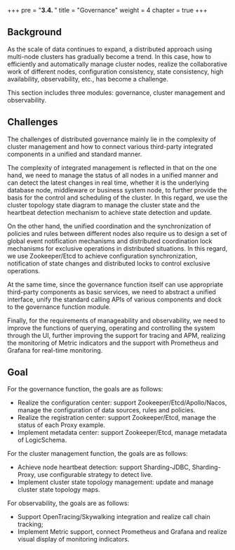 +++
pre = "<b>3.4. </b>"
title = "Governance"
weight = 4
chapter = true
+++

## Background

As the scale of data continues to expand, a distributed approach using multi-node clusters has gradually become a trend. In this case, how to efficiently and automatically manage cluster nodes, realize the collaborative work of different nodes, configuration consistency, state consistency, high availability, observability, etc., has become a challenge.

This section includes three modules: governance, cluster management and observability.

## Challenges

The challenges of distributed governance mainly lie in the complexity of cluster management and how to connect various third-party integrated components in a unified and standard manner.

The complexity of integrated management is reflected in that on the one hand, we need to manage the status of all nodes in a unified manner and can detect the latest changes in real time, whether it is the underlying database node, middleware or business system node, to further provide the basis for the control and scheduling of the cluster. In this regard, we use the cluster topology state diagram to manage the cluster state and the heartbeat detection mechanism to achieve state detection and update.

On the other hand, the unified coordination and the synchronization of policies and rules between different nodes also require us to design a set of global event notification mechanisms and distributed coordination lock mechanisms for exclusive operations in distributed situations. In this regard, we use Zookeeper/Etcd to achieve configuration synchronization, notification of state changes and distributed locks to control exclusive operations.

At the same time, since the governance function itself can use appropriate third-party components as basic services, we need to abstract a unified interface, unify the standard calling APIs of various components and dock to the governance function module.

Finally, for the requirements of manageability and observability, we need to improve the functions of querying, operating and controlling the system through the UI, further improving the support for tracing and APM, realizing the monitoring of Metric indicators and the support with Prometheus and Grafana for real-time monitoring.

## Goal

For the governance function, the goals are as follows:

- Realize the configuration center: support Zookeeper/Etcd/Apollo/Nacos, manage the configuration of data sources, rules and policies.
- Realize the registration center: support Zookeeper/Etcd, manage the status of each Proxy example.
- Implement metadata center: support Zookeeper/Etcd, manage metadata of LogicSchema.

For the cluster management function, the goals are as follows:

- Achieve node heartbeat detection: support Sharding-JDBC, Sharding-Proxy, use configurable strategy to detect live.
- Implement cluster state topology management: update and manage cluster state topology maps.

For observability, the goals are as follows:

- Support OpenTracing/Skywalking integration and realize call chain tracking;
- Implement Metric support, connect Prometheus and Grafana and realize visual display of monitoring indicators.

